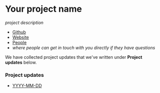 # Your project name

_project description_

* [Github]()
* [Website]()
* [People]()
* _where people can get in touch with you directly if they have questions_

We have collected project updates that we've written under **Project updates** below.

<!-- newest project update first here please -->
### Project updates
* [YYYY-MM-DD](YYYY-MM-DD.md)
